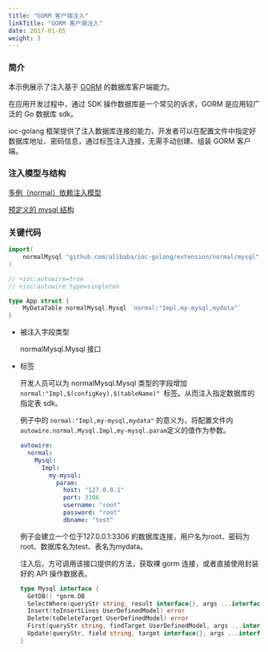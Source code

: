 ```yaml
---
title: "GORM 客户端注入"
linkTitle: "GORM 客户端注入"
date: 2017-01-05
weight: 3
---
```


### 简介

本示例展示了注入基于 [GORM](https://gorm.io/index.html) 的数据库客户端能力。

在应用开发过程中，通过 SDK 操作数据库是一个常见的诉求，GORM 是应用较广泛的 Go 数据库 sdk。

ioc-golang 框架提供了注入数据库连接的能力，开发者可以在配置文件中指定好数据库地址、密码信息，通过标签注入连接，无需手动创建、组装 GORM 客户端。

### 注入模型与结构

[多例（normal）依赖注入模型](https://github.com/alibaba/IOC-Golang/tree/master/extension/normal)

[预定义的 mysql 结构](https://github.com/alibaba/IOC-Golang/tree/master/extension/normal/mysql)

### 关键代码

```go
import(
	normalMysql "github.com/alibaba/ioc-golang/extension/normal/mysql"
)

// +ioc:autowire=true
// +ioc:autowire:type=singleton

type App struct {
	MyDataTable normalMysql.Mysql `normal:"Impl,my-mysql,mydata"`
}
```

- 被注入字段类型

  normalMysql.Mysql 接口

- 标签

  开发人员可以为 normalMysql.Mysql 类型的字段增加 `normal:"Impl,$(configKey),$(tableName)" `标签。从而注入指定数据库的指定表 sdk。

  例子中的 `normal:"Impl,my-mysql,mydata"` 的意义为，将配置文件内 `autowire.normal.Mysql.Impl,my-mysql.param`定义的值作为参数。

  ```yaml
  autowire:
    normal:
      Mysql:
        Impl:
          my-mysql:
            param:
              host: "127.0.0.1"
              port: 3306
              username: "root"
              password: "root"
              dbname: "test"
  ```

  例子会建立一个位于127.0.0.1:3306 的数据库连接，用户名为root、密码为 root、数据库名为test、表名为mydata。

  注入后，方可调用该接口提供的方法，获取裸 gorm 连接，或者直接使用封装好的 API 操作数据表。

  ```go
  type Mysql interface {
  	GetDB() *gorm.DB
  	SelectWhere(queryStr string, result interface{}, args ...interface{}) error
  	Insert(toInsertLines UserDefinedModel) error
  	Delete(toDeleteTarget UserDefinedModel) error
  	First(queryStr string, findTarget UserDefinedModel, args ...interface{}) error
  	Update(queryStr, field string, target interface{}, args ...interface{}) error
  }
  ```
